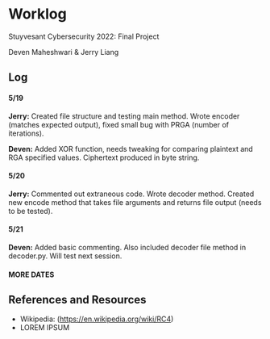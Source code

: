 # Worklog
Stuyvesant Cybersecurity 2022: Final Project

Deven Maheshwari & Jerry Liang

## Log

#### 5/19
**Jerry:** Created file structure and testing main method. Wrote encoder (matches expected output), fixed small bug with PRGA (number of iterations).

**Deven:** Added XOR function, needs tweaking for comparing plaintext and RGA specified values. Ciphertext produced in byte string.

#### 5/20
**Jerry:** Commented out extraneous code. Wrote decoder method. Created new encode method that takes file arguments and returns file output (needs to be tested).

#### 5/21
**Deven:** Added basic commenting. Also included decoder file method in decoder.py. Will test next 
session. 

#### MORE DATES

## References and Resources
* Wikipedia: (https://en.wikipedia.org/wiki/RC4)
* LOREM IPSUM
